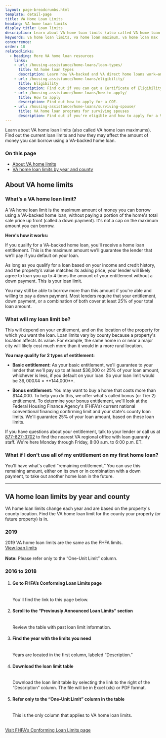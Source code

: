 ```yaml
---
layout: page-breadcrumbs.html
template: detail-page
title: VA Home Loan Limits
heading: VA home loan limits
display_title: Loan limits
description: Learn about VA home loan limits (also called VA home loan maximums). Find out the current loan limits and how they may affect the amount of money you can borrow using a VA-backed home loan, without a down payment. 
keywords: va home loan limits, va home loan maximum, va home loan max
concurrence:
order: 10
relatedlinks:
  - heading: More VA home loan resources
    links:
    - url: /housing-assistance/home-loans/loan-types/
      title: VA home loan types
      description: Learn how VA-backed and VA direct home loans work—and find out which loan program might be right for you.
    - url: /housing-assistance/home-loans/eligibility/
      title: Eligibility
      description: Find out if you can get a Certificate of Eligibility (COE) for a VA-backed or VA direct home loan based on your service history and duty status.
    - url: /housing-assistance/home-loans/how-to-apply/
      title: How to apply
      description: Find out how to apply for a COE.
    - url: /housing-assistance/home-loans/surviving-spouse/
      title: VA home loan programs for surviving spouses
      description: Find out if you're eligible and how to apply for a VA home loan COE as the surviving spouse of a Veteran or the spouse of a Veteran who is missing in action or being held as a prisoner of war.
---
```


<div class="va-introtext">

Learn about VA home loan limits (also called VA home loan maximums). Find out the current loan limits and how they may affect the amount of money you can borrow using a VA-backed home loan.

</div>

### On this page

- [About VA home limits](#about)
- [VA home loan limits by year and county](#limits)

<span id="about"></span>
## About VA home limits

### What’s a VA home loan limit? 

A VA home loan limit is the maximum amount of money you can borrow using a VA-backed home loan, without paying a portion of the home's total sale price up front (called a down payment). It's not a cap on the maximum amount you can borrow. 

**Here's how it works:**

If you qualify for a VA-backed home loan, you'll receive a home loan entitlement. This is the maximum amount we'll guarantee the lender that we'll pay if you default on your loan. 

As long as you qualify for a loan based on your income and credit history, and the property’s value matches its asking price, your lender will likely agree to loan you up to 4 times the amount of your entitlement without a down payment. This is your loan limit. 

You may still be able to borrow more than this amount if you're able and willing to pay a down payment. Most lenders require that your entitlement, down payment, or a combination of both cover at least 25% of your total loan amount.

### What will my loan limit be? 

This will depend on your entitlement, and on the location of the property for which you want the loan. Loan limits vary by county because a property's location affects its value. For example, the same home in or near a major city will likely cost much more than it would in a more rural location. 

**You may qualify for 2 types of entitlement:**

- **Basic entitlement:** As your basic entitlement, we'll guarantee to your lender that we'll pay up to at least $36,000 or 25% of your loan amount, whichever is less, if you default on your loan. So your loan limit would be $36,000 X 4 = **$144,000**. 

- **Bonus entitlement:** You may want to buy a home that costs more than $144,000. To help you do this, we offer what's called bonus (or Tier 2) entitlement. To determine your bonus entitlement, we'll look at the Federal Housing Finance Agency's (FHFA's) current national conventional financing confirming limit and your state's county loan limits. We'll guarantee 25% of your loan amount, based on these loan limits. 

If you have questions about your entitlement, talk to your lender or call us at <a href="tel:+18778273702">877-827-3702</a> to find the nearest VA regional office with loan guaranty staff. We're here Monday through Friday, 8:00 a.m. to 6:00 p.m. ET.

### What if I don't use all of my entitlement on my first home loan?

You'll have what's called “remaining entitlement.” You can use this remaining amount, either on its own or in combination with a down payment, to take out another home loan in the future.  

------

<span id="limits"></span>
## VA home loan limits by year and county

VA home loan limits change each year and are based on the property's county location. Find the VA home loan limit for the county your property (or future property) is in. 

### 2019

2019 VA home loan limits are the same as the FHFA limits. <br>
[View loan limits](https://www.fhfa.gov/DataTools/Downloads/Documents/Conforming-Loan-Limits/FullCountyLoanLimitList2019_HERA-BASED_FINAL_FLAT.pdf) <br>
<br>
<strong>Note:</strong> Please refer only to the “One-Unit Limit” column.

### 2016 to 2018

<ol class="process">
  <li class="process-step list-one"><h4>Go to FHFA’s Conforming Loan Limits page</h4><br>
    You'll find the link to this page below.    
  <li class="process-step list-two"><h4>Scroll to the “Previously Announced Loan Limits” section</h4><br> 
    Review the table with past loan limit information.</li>
  <li class="process-step list-three"><h4>Find the year with the limits you need</h4><br> 
    Years are located in the first column, labeled “Description.”</li>
  <li class="process-step list-four"><h4>Download the loan limit table</h4><br> 
    Download the loan limit table by selecting the link to the right of the “Description” column. The file will be in Excel (xls) or PDF format.</li>
  <li class="process-step list-five"><h4>Refer only to the “One-Unit Limit” column in the table</h4><br> 
    This is the only column that applies to VA home loan limits.</li>
</ol>

<br>
    <a href="https://www.fhfa.gov/DataTools/Downloads/Pages/Conforming-Loan-Limits.aspx">Visit FHFA's Conforming Loan Limits page</a></li>

